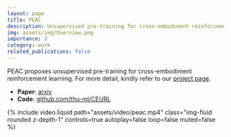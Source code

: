 ```yaml
---
layout: page
title: PEAC
description: Unsupervised pre-training for cross-embodiment reinforcement learning
img: assets/img/Overview.png
importance: 2
category: work
related_publications: false
---
```


PEAC proposes unsupervised pre-training for cross-embodiment reinforcement learning. For more detail, kindly refer to our [project page](https://yingchengyang.github.io/ceurl).

- **Paper**: [arxiv](https://openreview.net/forum?id=LyAFfdx8YF)
- **Code**: [github.com/thu-ml/CEURL](https://github.com/thu-ml/CEURL)

{% include video.liquid path="assets/video/peac.mp4" class="img-fluid rounded z-depth-1" controls=true autoplay=false loop=false muted=false %}

